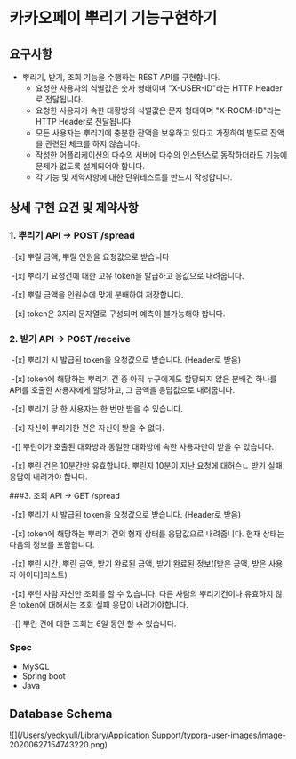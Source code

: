 # 카카오페이 뿌리기 기능구현하기



## 요구사항

- 뿌리기, 받기, 조회 기능을 수행하는 REST API를 구현합니다.
  - 요청한 사용자의 식별값은 숫자 형태이며 "X-USER-ID"라는 HTTP Header로 전달됩니다.
  - 요청한 사용자가 속한 대황방의 식별값은 문자 형태이며 "X-ROOM-ID"라는 HTTP Header로 전달됩니다.
  - 모든 사용자는 뿌리기에 충분한 잔액을 보유하고 있다고 가정하여 별도로 잔액을 관련된 체크를 하지 않습니다.
  - 작성한 어플리케이션의 다수의 서버에 다수의 인스턴스로 동작하더라도 기능에 문제가 없도록 설계되어야 합니다.
  - 각 기능 및 제약사항에 대한 단위테스트를 반드시 작성합니다.



## 상세 구현 요건 및 제약사항

### 1. 뿌리기 API -> POST /spread

​		-[x] 뿌릴 금액, 뿌릴 인원을 요청값으로 받습니다

​		-[x] 뿌리기 요청건에 대한 고유 token을 발급하고 응값으로 내려줍니다.

​		-[x] 뿌릴 금액을 인원수에 맞게 분배하여 저장합니다.

​		-[x] token은 3자리 문자열로 구성되며 예측이 불가능해야 합니다.

### 2. 받기 API -> POST /receive

​		-[x] 뿌리기 시 발급된 token을 요청값으로 받습니다. (Header로 받음)

​		-[x] token에 해당하는 뿌리기 건 중 아직 누구에게도 할당되지 않은 분배건 하나를 API를 호출한 사용자에게 할당하고, 그 금액을 응답값으로 내려줍니다.

​		-[x] 뿌리기 당 한 사용자는 한 번만 받을 수 있습니다.

​		-[x] 자신이 뿌리기한 건은 자신이 받을 수 없다.

​		-[] 뿌린이가 호출된 대화방과 동일한 대화방에 속한 사용자만이 받을 수 있습니다.

​		-[x] 뿌린 건은 10분간만 유효합니다. 뿌린지 10분이 지난 요청에 대허슨ㄴ 받기 실패 응답이 내려가야 합니다.

###3. 조회 API -> GET /spread

​		-[x] 뿌리기 시 발급된 token을 요청값으로 받습니다. (Header로 받음)

​		-[x] token에 해당하는 뿌리기 건의 형재 상태를 응답값으로 내려줍니다. 현재 상태는 다음의 정보를 포함합니다.

​		-[x] 뿌린 시간, 뿌린 금액, 받기 완료된 금액, 받기 완료된 정보([받은 금액, 받은 사용자 아이디]리스트)

​		-[x] 뿌린 사람 자신만 조회를 할 수 있습니다. 다른 사람의 뿌리기건이나 유효하지 않은 token에 대해서는 조회 실패 응답이 내려가야합니다.

​		-[] 뿌린 건에 대한 조회는 6일 동안 할 수 있습니다.

### Spec

- MySQL
- Spring boot
- Java



## Database Schema

![](/Users/yeokyuli/Library/Application Support/typora-user-images/image-20200627154743220.png)